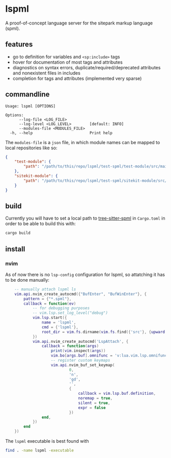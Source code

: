 # lspml

A proof-of-concept language server for the sitepark markup language (spml).

## features

- go to definition for variables and `<sp:include>` tags
- hover for documentation of most tags and attributes
- diagnostics on syntax errors, duplicate/required/deprecated attributes and nonexistent files in includes
- completion for tags and attributes (implemented very sparse)

## commandline

```
Usage: lspml [OPTIONS]

Options:
      --log-file <LOG_FILE>
      --log-level <LOG_LEVEL>        [default: INFO]
      --modules-file <MODULES_FILE>
  -h, --help                         Print help
```

The `modules-file` is a `json` file, in which module names can be mapped to local repositories like so:
```json
{
	"test-module": {
		"path": "/path/to/this/repo/lspml/test-spml/test-module/src/main/webapp/"
	},
	"sitekit-module": {
		"path": "/path/to/this/repo/lspml/test-spml/sitekit-module/src/main/webapp/"
	}
}
```

## build

Currently you will have to set a local path to [tree-sitter-spml](https://github.com/DrWursterich/tree-sitter-spml) in `Cargo.toml` in order to be able to build this with:

```bash
cargo build
```

## install

### nvim

As of now there is no `lsp-config` configuration for lspml, so attatching it has to be done manually:
```lua
	-- manually attach lspml ls
	vim.api.nvim_create_autocmd({"BufEnter", "BufWinEnter"}, {
		pattern = {"*.spml"},
		callback = function(ev)
			-- for debugging purposes
			-- vim.lsp.set_log_level("debug")
			vim.lsp.start({
				name = 'lspml',
				cmd = {'lspml'},
				root_dir = vim.fs.dirname(vim.fs.find({'src'}, {upward = true})[1]),
			})
			vim.api.nvim_create_autocmd('LspAttach', {
				callback = function(args)
					print(vim.inspect(args))
					vim.bo[args.buf].omnifunc = 'v:lua.vim.lsp.omnifunc'
					-- register custom keymaps
					vim.api.nvim_buf_set_keymap(
							0,
							'n',
							'gd',
							'',
							{
								callback = vim.lsp.buf.definition,
								noremap = true,
								silent = true,
								expr = false
							})
				end,
			})
		end
	})
```

The `lspml` executable is best found with

```bash
find . -name lspml -executable
```
